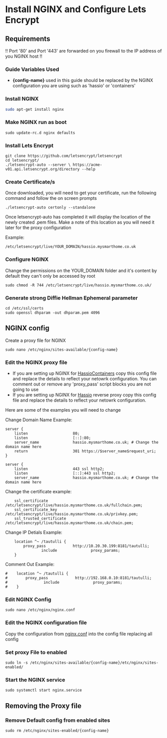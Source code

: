 # Install NGINX and Configure Lets Encrypt


## Requirements
!! Port '80' and Port '443' are forwarded on you firewall to the IP address of you NGINX host !!


### Guide Variables Used
- **{config-name}** used in this guide should be replaced by the NGINX configuration you are using such as 'hassio' or 'containers'


### Install NGINX 
```bash
sudo apt-get install nginx
```
### Make NGINX run as boot
```
sudo update-rc.d nginx defaults
```
### Install Lets Encrypt
```
git clone https://github.com/letsencrypt/letsencrypt
cd letsencrypt/
./letsencrypt-auto --server \ https://acme-v01.api.letsencrypt.org/directory --help
```

### Create Certificate/s
Once downloaded, you will need to get your certificate, run the following command and follow the on screen prompts
```
./letsencrypt-auto certonly --standalone
```
Once letsencrypt-auto has completed it will display the location of the newly created .pem files. Make a note of this location as you will need it later for the proxy configuration

Example: 

```
/etc/letsencrypt/live/YOUR_DOMAIN/hassio.mysmarthome.co.uk
```
### Configure NGINX

Change the permissions on the YOUR_DOMAIN folder and it's content by default they can't only be accessed by root
```	
sudo chmod -R 744 /etc/letsencrypt/live/hassio.mysmarthome.co.uk/
```

### Generate strong Diffie Hellman Ephemeral parameter
```
cd /etc/ssl/certs
sudo openssl dhparam -out dhparam.pem 4096
```


## NGINX config
Create a proxy file for NGINX
```
sudo nano /etc/nginx/sites-available/{config-name}
```
### Edit the NGINX proxy file
- If you are setting up NGINX for [HassioContainers](https://github.com/noodlemctwoodle/Hassio-Containers/blob/master/nginx/config/HassioContainers) copy this config file and replace the details to reflect your netowrk configuration. You can comment out or remove any 'proxy_pass' script blocks you are not going to use
- If you are setting up NGINX for [Hassio](https://github.com/noodlemctwoodle/Hassio-Containers/blob/master/hassio-docker/config/hassio) reverse proxy copy this config file and replace the details to reflect your netowrk configuration.


Here are some of the examples you will need to change


Change Domain Name Example:

```
server {
    listen                    80;
    listen                    [::]:80;
    server_name               hassio.mysmarthome.co.uk; # Change the domain name here
    return                    301 https://$server_name$request_uri;
}

server {
    listen                    443 ssl http2;
    listen                    [::]:443 ssl http2;
    server_name               hassio.mysmarthome.co.uk; # Change the domain name here
```

Change the certificate example:

```
    ssl_certificate           /etc/letsencrypt/live/hassio.mysmarthome.co.uk/fullchain.pem;
    ssl_certificate_key       /etc/letsencrypt/live/hassio.mysmarthome.co.uk/privkey.pem;
    ssl_trusted_certificate   /etc/letsencrypt/live/hassio.mysmarthome.co.uk/chain.pem;
```




Change IP Detials Example:

```
    location ^~ /tautulli {
        proxy_pass            http://10.20.30.199:8181/tautulli;
                include               proxy_params;
    }
```
Comment Out Example:

```
#    location ^~ /tautulli {
#        proxy_pass            http://192.168.0.10:8181/tautulli;
#                include               proxy_params;
#    }
```



### Edit NGINX Config
```
sudo nano /etc/nginx/nginx.conf
```
### Edit the NGINX configuration file
Copy the configuration from [nginx.conf](https://github.com/noodlemctwoodle/Hassio-Containers/blob/master/nginx/config/nginx.conf) into the config file replacing all config

### Set proxy File to enabled 
```
sudo ln -s /etc/nginx/sites-available/{config-name}/etc/nginx/sites-enabled/
```

### Start the NGINX service
```
sudo systemctl start nginx.service
```



## Removing the Proxy file

### Remove Default config from enabled sites
```
sudo rm /etc/nginx/sites-enabled/{config-name}
```